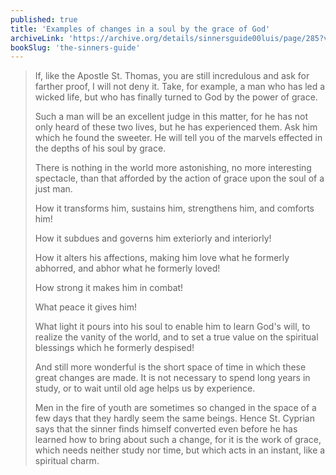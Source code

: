 ```yaml
---
published: true
title: 'Examples of changes in a soul by the grace of God'
archiveLink: 'https://archive.org/details/sinnersguide00luis/page/285?view=theater'
bookSlug: 'the-sinners-guide'
---
```


> If, like the Apostle St. Thomas, you are still incredulous and ask for farther proof, I will not deny it. Take, for example, a man who has led a wicked life, but who has finally turned to God by the power of grace.
>
> Such a man will be an excellent judge in this matter, for he has not only heard of these two lives, but he has experienced them. Ask him which he found the sweeter. He will tell you of the marvels effected in the depths of his soul by grace.
>
> There is nothing in the world more astonishing, no more interesting spectacle, than that afforded by the action of grace upon the soul of a just man.
>
> How it transforms him, sustains him, strengthens him, and comforts him!
>
> How it subdues and governs him exteriorly and interiorly!
>
> How it alters his affections, making him love what he formerly abhorred, and abhor what he formerly loved!
>
> How strong it makes him in combat!
>
> What peace it gives him!
>
> What light it pours into his soul to enable him to learn God's will, to realize the vanity of the world, and to set a true value on the spiritual blessings which he formerly despised!
>
> And still more wonderful is the short space of time in which these great changes are made. It is not necessary to spend long years in study, or to wait until old age helps us by experience.
>
> Men in the fire of youth are sometimes so changed in the space of a few days that they hardly seem the same beings. Hence St. Cyprian says that the sinner finds himself converted even before he has learned how to bring about such a change, for it is the work of grace, which needs neither study nor time, but which acts in an instant, like a spiritual charm.
